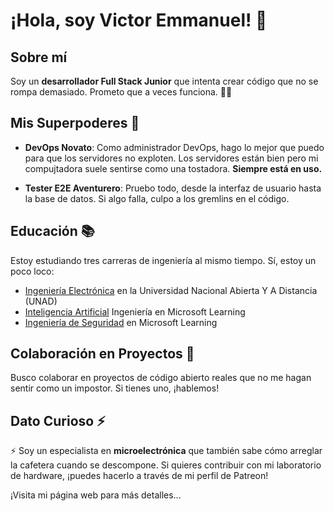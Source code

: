 # ¡Hola, soy Victor Emmanuel! 👋

## Sobre mí

Soy un **desarrollador Full Stack Junior** que intenta crear código que no se rompa demasiado. Prometo que a veces funciona. 🤷‍♂️

## Mis Superpoderes 💪

- **DevOps Novato**: Como administrador DevOps, hago lo mejor que puedo para que los servidores no exploten. Los servidores están bien pero mi compujtadora suele sentirse como una tostadora. **Siempre está en uso.**

- **Tester E2E Aventurero**: Pruebo todo, desde la interfaz de usuario hasta la base de datos. Si algo falla, culpo a los gremlins en el código.

## Educación 📚

Estoy estudiando tres carreras de ingeniería al mismo tiempo. Sí, estoy un poco loco:

- [Ingeniería Electrónica](https://estudios.unad.edu.co/ingenieria-electronica/) en la Universidad Nacional Abierta Y A Distancia (UNAD)
- [Inteligencia Artificial](https://learn.microsoft.com/es-es/training/career-paths/ai-engineer) Ingeniería en Microsoft Learning
- [Ingeniería de Seguridad](https://learn.microsoft.com/es-es/training/career-paths/security-engineer) en Microsoft Learning


## Colaboración en Proyectos 🚀

Busco colaborar en proyectos de código abierto reales que no me hagan sentir como un impostor. Si tienes uno, ¡hablemos!

## Dato Curioso ⚡

⚡ Soy un especialista en **microelectrónica** que también sabe cómo arreglar la cafetera cuando se descompone. Si quieres contribuir con mi laboratorio de hardware, ¡puedes hacerlo a través de mi perfil de Patreon!

¡Visita mi página web para más detalles...
